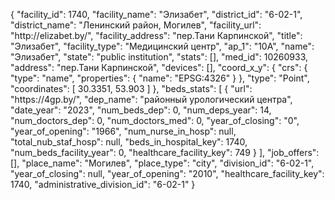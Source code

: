 {
    "facility_id": 1740,
    "facility_name": "Элизабет",
    "district_id": "6-02-1",
    "district_name": "Ленинский район, Могилев",
    "facility_url": "http:\/\/elizabet.by\/",
    "facility_address": "пер.Тани Карпинской",
    "title": "Элизабет",
    "facility_type": "Медицинский центр",
    "ap_1": "10А",
    "name": "Элизабет",
    "state": "public institution",
    "stats": [],
    "med_id": 10260933,
    "address": "пер.Тани Карпинской",
    "devices": [],
    "coord_x_y": {
        "crs": {
            "type": "name",
            "properties": {
                "name": "EPSG:4326"
            }
        },
        "type": "Point",
        "coordinates": [
            30.3351,
            53.903
        ]
    },
    "beds_stats": [
        {
            "url": "https:\/\/4gp.by\/",
            "dep_name": "районный урологический центра",
            "date_year": "2023",
            "num_beds_dep": 0,
            "num_deps_year": 14,
            "num_doctors_dep": 0,
            "num_doctors_med": 0,
            "year_of_closing": "0",
            "year_of_opening": "1966",
            "num_nurse_in_hosp": null,
            "total_nub_staf_hosp": null,
            "beds_in_hospital_key": 1740,
            "num_beds_facility_year": 0,
            "healthcare_facility_key": 749
        }
    ],
    "job_offers": [],
    "place_name": "Могилев",
    "place_type": "city",
    "division_id": "6-02-1",
    "year_of_closing": null,
    "year_of_opening": "2010",
    "healthcare_facility_key": 1740,
    "administrative_division_id": "6-02-1"
}